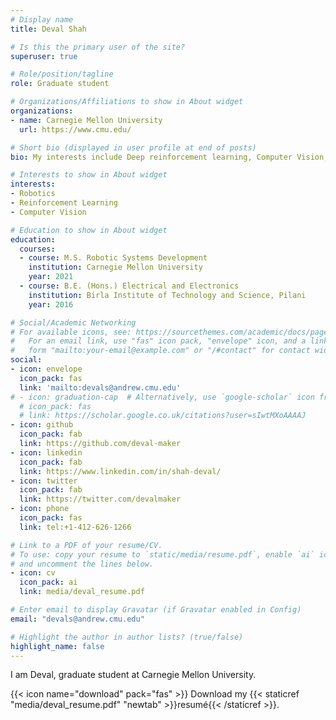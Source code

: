 ```yaml
---
# Display name
title: Deval Shah

# Is this the primary user of the site?
superuser: true

# Role/position/tagline
role: Graduate student

# Organizations/Affiliations to show in About widget
organizations:
- name: Carnegie Mellon University
  url: https://www.cmu.edu/

# Short bio (displayed in user profile at end of posts)
bio: My interests include Deep reinforcement learning, Computer Vision, and Robotics.

# Interests to show in About widget
interests:
- Robotics
- Reinforcement Learning
- Computer Vision

# Education to show in About widget
education:
  courses:
  - course: M.S. Robotic Systems Development
    institution: Carnegie Mellon University
    year: 2021
  - course: B.E. (Hons.) Electrical and Electronics
    institution: Birla Institute of Technology and Science, Pilani
    year: 2016

# Social/Academic Networking
# For available icons, see: https://sourcethemes.com/academic/docs/page-builder/#icons
#   For an email link, use "fas" icon pack, "envelope" icon, and a link in the
#   form "mailto:your-email@example.com" or "/#contact" for contact widget.
social:
- icon: envelope
  icon_pack: fas
  link: 'mailto:devals@andrew.cmu.edu'
# - icon: graduation-cap  # Alternatively, use `google-scholar` icon from `ai` icon pack
  # icon_pack: fas
  # link: https://scholar.google.co.uk/citations?user=sIwtMXoAAAAJ
- icon: github
  icon_pack: fab
  link: https://github.com/deval-maker
- icon: linkedin
  icon_pack: fab
  link: https://www.linkedin.com/in/shah-deval/
- icon: twitter
  icon_pack: fab
  link: https://twitter.com/devalmaker
- icon: phone 
  icon_pack: fas
  link: tel:+1-412-626-1266

# Link to a PDF of your resume/CV.
# To use: copy your resume to `static/media/resume.pdf`, enable `ai` icons in `params.toml`, 
# and uncomment the lines below.
- icon: cv
  icon_pack: ai
  link: media/deval_resume.pdf

# Enter email to display Gravatar (if Gravatar enabled in Config)
email: "devals@andrew.cmu.edu"

# Highlight the author in author lists? (true/false)
highlight_name: false
---
```


I am Deval, graduate student at Carnegie Mellon University. 

{{< icon name="download" pack="fas" >}} Download my {{< staticref "media/deval_resume.pdf" "newtab" >}}resumé{{< /staticref >}}.
